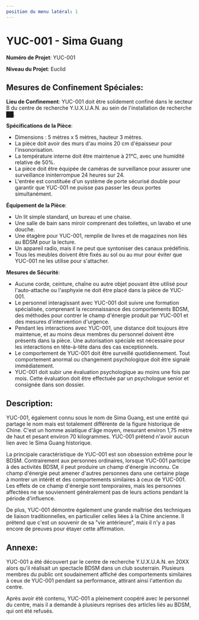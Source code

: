 ```yaml
---
position du menu latéral: 1
---
```


# YUC-001 - Sima Guang

**Numéro de Projet**: YUC-001

**Niveau du Projet**: Euclid

**Mesures de Confinement Spéciales**:
---

**Lieu de Confinement**: 
YUC-001 doit être solidement confiné dans le secteur B du centre de recherche Y.U.X.U.A.N. au sein de l'installation de recherche ██.

**Spécifications de la Pièce**: 
- Dimensions : 5 mètres x 5 mètres, hauteur 3 mètres.
- La pièce doit avoir des murs d'au moins 20 cm d'épaisseur pour l'insonorisation.
- La température interne doit être maintenue à 21°C, avec une humidité relative de 50%.
- La pièce doit être équipée de caméras de surveillance pour assurer une surveillance ininterrompue 24 heures sur 24.
- L'entrée est constituée d'un système de porte sécurisé double pour garantir que YUC-001 ne puisse pas passer les deux portes simultanément.

**Équipement de la Pièce**: 
- Un lit simple standard, un bureau et une chaise.
- Une salle de bain sans miroir comprenant des toilettes, un lavabo et une douche.
- Une étagère pour YUC-001, remplie de livres et de magazines non liés au BDSM pour la lecture.
- Un appareil radio, mais il ne peut que syntoniser des canaux prédéfinis.
- Tous les meubles doivent être fixés au sol ou au mur pour éviter que YUC-001 ne les utilise pour s'attacher.

**Mesures de Sécurité**: 
- Aucune corde, ceinture, chaîne ou autre objet pouvant être utilisé pour l'auto-attache ou l'asphyxie ne doit être placé dans la pièce de YUC-001.
- Le personnel interagissant avec YUC-001 doit suivre une formation spécialisée, comprenant la reconnaissance des comportements BDSM, des méthodes pour contrer le champ d'énergie produit par YUC-001 et des mesures d'intervention d'urgence.
- Pendant les interactions avec YUC-001, une distance doit toujours être maintenue, et au moins deux membres du personnel doivent être présents dans la pièce. Une autorisation spéciale est nécessaire pour les interactions en tête-à-tête dans des cas exceptionnels.
- Le comportement de YUC-001 doit être surveillé quotidiennement. Tout comportement anormal ou changement psychologique doit être signalé immédiatement.
- YUC-001 doit subir une évaluation psychologique au moins une fois par mois. Cette évaluation doit être effectuée par un psychologue senior et consignée dans son dossier.

**Description**:
---

YUC-001, également connu sous le nom de Sima Guang, est une entité qui partage le nom mais est totalement différente de la figure historique de Chine. C'est un homme asiatique d'âge moyen, mesurant environ 1,75 mètre de haut et pesant environ 70 kilogrammes. YUC-001 prétend n'avoir aucun lien avec le Sima Guang historique.

La principale caractéristique de YUC-001 est son obsession extrême pour le BDSM. Contrairement aux personnes ordinaires, lorsque YUC-001 participe à des activités BDSM, il peut produire un champ d'énergie inconnu. Ce champ d'énergie peut amener d'autres personnes dans une certaine plage à montrer un intérêt et des comportements similaires à ceux de YUC-001. Les effets de ce champ d'énergie sont temporaires, mais les personnes affectées ne se souviennent généralement pas de leurs actions pendant la période d'influence.

De plus, YUC-001 démontre également une grande maîtrise des techniques de liaison traditionnelles, en particulier celles liées à la Chine ancienne. Il prétend que c'est un souvenir de sa "vie antérieure", mais il n'y a pas encore de preuves pour étayer cette affirmation.

**Annexe**:
---

YUC-001 a été découvert par le centre de recherche Y.U.X.U.A.N. en 20XX alors qu'il réalisait un spectacle BDSM dans un club souterrain. Plusieurs membres du public ont soudainement affiché des comportements similaires à ceux de YUC-001 pendant sa performance, attirant ainsi l'attention du centre.

Après avoir été contenu, YUC-001 a pleinement coopéré avec le personnel du centre, mais il a demandé à plusieurs reprises des articles liés au BDSM, qui ont été refusés.
